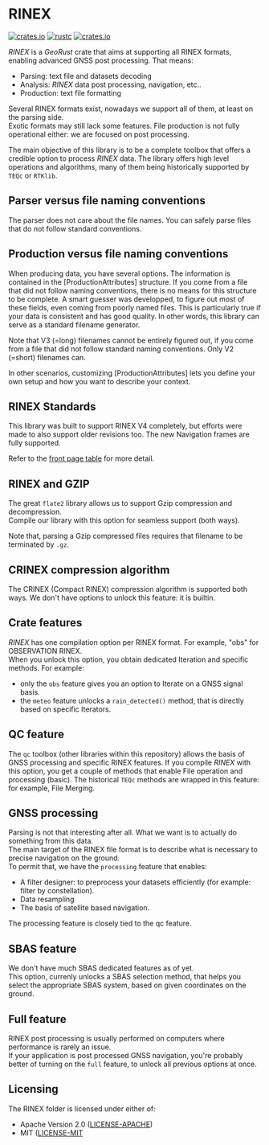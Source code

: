 # RINEX

[![crates.io](https://img.shields.io/crates/v/rinex.svg)](https://crates.io/crates/rinex)
[![rustc](https://img.shields.io/badge/rustc-1.64%2B-blue.svg)](https://img.shields.io/badge/rustc-1.64%2B-blue.svg)
[![crates.io](https://docs.rs/rinex/badge.svg)](https://docs.rs/rinex/badge.svg)

*RINEX* is a *GeoRust* crate that aims at supporting all RINEX formats,
enabling advanced GNSS post processing. That means:

- Parsing: text file and datasets decoding
- Analysis: *RINEX* data post processing, navigation, etc..
- Production: text file formatting

Several RINEX formats exist, nowadays we support all of them, at least on the parsing side.   
Exotic formats may still lack some features. File production is not fully operational either:
we are focused on post processing.

The main objective of this library is to be a complete toolbox that offers a credible
option to process *RINEX* data. The library offers high level operations and algorithms,
many of them being historically supported by `TEQc` or `RTKlib`.

## Parser versus file naming conventions

The parser does not care about the file names. You can safely parse
files that do not follow standard conventions.

## Production versus file naming conventions

When producing data, you have several options. The information is contained
in the [ProductionAttributes] structure. 
If you come from a file that did not follow naming conventions, there is no means
for this structure to be complete. A smart guesser was developped, to figure out
most of these fields, even coming from poorly named files. This is particularly true
if your data is consistent and has good quality. In other words, this library
can serve as a standard filename generator.

Note that V3 (=long) filenames cannot be entirely figured out, if you come from a file
that did not follow standard naming conventions. Only V2 (=short) filenames can.

In other scenarios, customizing [ProductionAttributes] lets you define your own setup
and how you want to describe your context.

## RINEX Standards

This library was built to support RINEX V4 completely, but efforts
were made to also support older revisions too. The new Navigation frames are fully supported.

Refer to the [front page table](https://github.com/georust/rinex/#rinex-standards)
for more detail.

## RINEX and GZIP

The great `flate2` library allows us to support Gzip compression and decompression.  
Compile our library with this option for seamless support (both ways).  

Note that, parsing a Gzip compressed files requires that filename to be terminated by `.gz`.

## CRINEX compression algorithm

The CRINEX (Compact RINEX) compression algorithm is supported both ways.
We don't have options to unlock this feature: it is builtin.

## Crate features

*RINEX* has one compilation option per RINEX format. For example, "obs" for OBSERVATION RINEX.   
When you unlock this option, you obtain dedicated Iteration and specific methods. 
For example:

- only the `obs` feature gives you an option to Iterate on a GNSS signal basis.
- the `meteo` feature unlocks a `rain_detected()` method, that is directly based
on specific Iterators.

## QC feature

The `qc` toolbox (other libraries within this repository) allows the basis of GNSS processing
and specific RINEX features. If you compile *RINEX* with this option, you get a couple of
methods that enable File operation and processing (basic). The historical `TEQc` methods
are wrapped in this feature: for example, File Merging.

## GNSS processing

Parsing is not that interesting after all. What we want is to actually do something from this data.    
The main target of the RINEX file format is to describe what is necessary to precise navigation on the ground.  
To permit that, we have the `processing` feature that enables:

- A filter designer: to preprocess your datasets efficiently (for example: filter by constellation).
- Data resampling
- The basis of satellite based navigation.

The processing feature is closely tied to the qc feature.

## SBAS feature

We don't have much SBAS dedicated features as of yet.  
This option, currenly unlocks a SBAS selection method, that helps you select the appropriate
SBAS system, based on given coordinates on the ground.

## Full feature

RINEX post processing is usually performed on computers where performance is rarely an issue.  
If your application is post processed GNSS navigation, you're probably better of turning on the
`full` feature, to unlock all previous options at once.

## Licensing

The RINEX folder is licensed under either of:

* Apache Version 2.0 ([LICENSE-APACHE](http://www.apache.org/licenses/LICENSE-2.0))
* MIT ([LICENSE-MIT](http://opensource.org/licenses/MIT)
